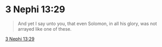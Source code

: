 # 3 Nephi 13:29

> And yet I say unto you, that even Solomon, in all his glory, was not arrayed like one of these.

[3 Nephi 13:29](https://www.churchofjesuschrist.org/study/scriptures/bofm/3-ne/13?lang=eng&id=p29#p29)


